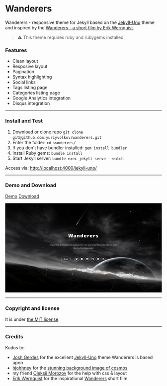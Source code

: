# Wanderers

Wanderers - responsive theme for Jekyll based on the [Jekyll-Uno](https://github.com/joshgerdes/jekyll-uno) theme and inspired by the [Wanderers - a short film by Erik Wernquist](https://vimeo.com/108650530).

> :warning:
  This theme requires ruby and rubygems installed

### Features

* Clean layout
* Resposive layout
* Pagination
* Syntax highlighting
* Social links
* Tags listing page
* Categories listing page
* Google Analytics integration
* Disqus integration

---

### Install and Test

1. Download or clone repo `git clone git@github.com:yuriyvolkov/wanderers.git`
2. Enter the folder: `cd wanderers/`
3. If you don't have bundler installed: `gem install bundler`
3. Install Ruby gems: `bundle install`
4. Start Jekyll server: `bundle exec jekyll serve --watch`

Access via: [http://localhost:4000/jekyll-uno/](http://localhost:4000/)

---

### Demo and Download

[Demo](http://)
[Download](https://github.com/yuriyvolkov/wanderers/archive/master.zip)

![Wanderers - free Jekyll theme](/screenshot.png)

---

### Copyright and license

It is under [the MIT license](/LICENSE).

---

### Credits

Kudos to:
* [Josh Gerdes](http://github.com/joshgerdes) for the excellent [Jekyll-Uno](https://github.com/joshgerdes/jekyll-uno) theme Wanderers is based upon
* [hjohhney](https://www.flickr.com/photos/53859664@N05/) for the [stunning background image of cosmos](https://www.flickr.com/photos/53859664@N05/4985742088/in/photolist-8Azequ-dUTeQ-dRFnn7-4WyoT-5nP2AJ-9KCEau-8Xa8R7-ni5KhF-r4FkV5-8udWST-8hznBm-4gTsCD-7iqYp9-6ogf7R-umnQwQ-4gTsEX-9qVpJX-ccTJDw-4n6Rus-hRE1NF-aZjLtZ-nwsHAX-bPfth-9rkZaG-2bzcLQ-piYPGY-6WE5JD-7ytAxd-fimipq-5fyfJ-8gSUnV-kjDBxp-qE6ghg-nzJwtk-nQKzPf-bvMPWn-76r4n3-68Nh65-gAvKo-9w6yFT-6cXYuE-aDz3Be-Bw5eK-eYF6u7-qjRAcp-w4JDy-iXSjP2-4PbReg-gAfq18-6hgt2x/)
* my friend [Oleksii Morozov](https://github.com/JaySneg) for the help with css & layout
* [Erik Wernquist](https://vimeo.com/erikwernquist) for the inspirational [Wanderers](https://vimeo.com/108650530) short film

